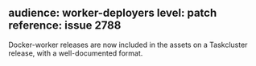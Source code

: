 audience: worker-deployers
level: patch
reference: issue 2788
---
Docker-worker releases are now included in the assets on a Taskcluster release, with a well-documented format.
